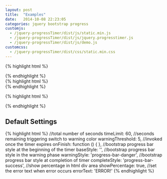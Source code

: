 ```yaml
---
layout: post
title:  "Examples"
date:   2014-10-08 22:23:05
categories: jquery bootstrap progress
customjs:
  - /jquery-progressTimer/dist/js/static.min.js
  - /jquery-progressTimer/dist/js/jquery.progresstimer.js
  - /jquery-progressTimer/dist/js/demo.js
customcss:
  - /jquery-progressTimer/dist/css/static.min.css
---
```


<div class="loading-progress-1"></div>

{% highlight html %}
<div class="loading-progress-1"></div>
<script>
var progress1 = $(".loading-progress-1").progressTimer({
   timeLimit: 10,
   onFinish: function () {
       console.log('completed!');
   }
});
$.ajax({
   url: "http://localhost/"
}).error(function () {
   progress1.progressTimer('error', {
       errorText: 'ERROR!',
       onFinish: function () {
           console.log('1 - There was an error processing your information!');
       }
   });
}).done(function () {
   progress1.progressTimer('complete');
});
</script>
{% endhighlight %}

<div class="loading-progress-2"></div>
{% highlight html %}
<div class="loading-progress-2"></div>
<script>
var progress2 = $(".loading-progress-2").progressTimer({
    timeLimit: 30
});
$.ajax({
    url: "http://www.github.com/"
}).error(function () {
    progress2.progressTimer('error', {
        errorText: 'Cannot connect to github',
        onFinish: function () {
            console.log('2 - Cannot connect to github!');
        }
    });
}).done(function () {
    progress2.progressTimer('complete', {
        onFinish: function () {
            console.log('With new completion!');
        }
    });
});
</script>
{% endhighlight %}

<div class="loading-progress-3"></div>

{% highlight html %}
<div class="loading-progress-3"></div>
<script>
var progress3 = $(".loading-progress-3").progressTimer({
    timeLimit: 30
});
$.ajax({
    url: "https://api.github.com/users/octocat/orgs"
}).error(function () {
    progress3.progressTimer('error', {
        errorText: 'Cannot connect to github api',
        onFinish: function () {
            console.log('3 - Cannot connect to github api');
        }
    });
}).done(function () {
    progress3.progressTimer('complete', {
        successText: 'Connected successfully to github api',
        onFinish: function () {
            var successText = '3 - Connected successfully to github api';
            console.log(successText);
            var glyph = $('<span></span>').addClass('glyphicon glyphicon-ok');
            $(".loading-progress-3").append($('<p></p>').append(glyph).append(' ' + successText));
        }
    });
});
</script>
{% endhighlight %}

## Default Settings
{% highlight html %}
//total number of seconds
timeLimit: 60,
//seconds remaining triggering switch to warning color
warningThreshold: 5,
//invoked once the timer expires
onFinish: function () {
},
//bootstrap progress bar style at the beginning of the timer
baseStyle: '',
//bootstrap progress bar style in the warning phase
warningStyle: 'progress-bar-danger',
//bootstrap progress bar style at completion of timer
completeStyle: 'progress-bar-success',
//show percentage in html div area
showPercentage: true,
//set the error text when error occurs
errorText: 'ERROR!'
{% endhighlight %}